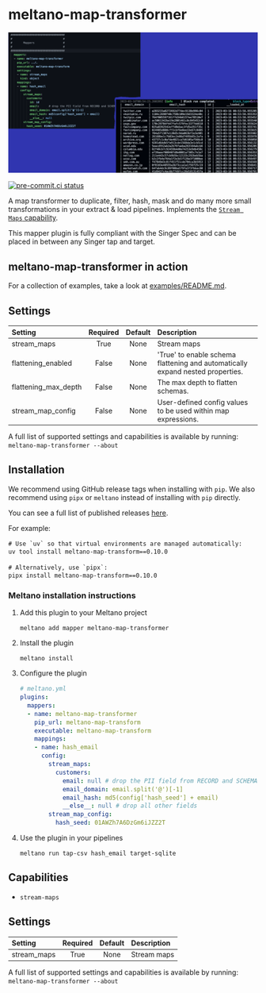 # meltano-map-transformer

<img src="examples/mapperpic.png" width="800px"/>

[![pre-commit.ci status](https://results.pre-commit.ci/badge/github/MeltanoLabs/meltano-map-transform/main.svg)](https://results.pre-commit.ci/latest/github/MeltanoLabs/meltano-map-transform/main)

A map transformer to duplicate, filter, hash, mask and do many more small transformations in your extract & load pipelines. Implements the [`Stream Maps` capability](https://sdk.meltano.com/en/latest/stream_maps.html).

This mapper plugin is fully compliant with the Singer Spec and can be placed in between any Singer tap and target.

## meltano-map-transformer in action

For a collection of examples, take a look at [examples/README.md](examples/README.md).

## Settings

| Setting             | Required | Default | Description |
|:--------------------|:--------:|:-------:|:------------|
| stream_maps         | True     | None    | Stream maps |
| flattening_enabled  | False    | None    | 'True' to enable schema flattening and automatically expand nested properties. |
| flattening_max_depth| False    | None    | The max depth to flatten schemas. |
| stream_map_config   | False    | None    | User-defined config values to be used within map expressions. |

A full list of supported settings and capabilities is available by running: `meltano-map-transformer --about`

## Installation

We recommend using GitHub release tags when installing with `pip`. We also recommend using `pipx` or `meltano` instead of installing with `pip` directly.

You can see a full list of published releases [here](https://github.com/MeltanoLabs/meltano-map-transform/releases).

For example:

```shell
# Use `uv` so that virtual environments are managed automatically:
uv tool install meltano-map-transform==0.10.0

# Alternatively, use `pipx`:
pipx install meltano-map-transform==0.10.0
```

### Meltano installation instructions

1. Add this plugin to your Meltano project

   ```console
   meltano add mapper meltano-map-transformer
   ```

1. Install the plugin

   ```console
   meltano install
   ```

1. Configure the plugin

   ```yaml
   # meltano.yml
   plugins:
     mappers:
     - name: meltano-map-transformer
       pip_url: meltano-map-transform
       executable: meltano-map-transform
       mappings:
       - name: hash_email
         config:
           stream_maps:
             customers:
               email: null # drop the PII field from RECORD and SCHEMA messages
               email_domain: email.split('@')[-1]
               email_hash: md5(config['hash_seed'] + email)
               __else__: null # drop all other fields
           stream_map_config:
             hash_seed: 01AWZh7A6DzGm6iJZZ2T
    ```

1. Use the plugin in your pipelines

   ```console
   meltano run tap-csv hash_email target-sqlite
   ```

## Capabilities

* `stream-maps`

## Settings

| Setting     | Required | Default | Description |
|:------------|:--------:|:-------:|:------------|
| stream_maps | True     | None    | Stream maps |

A full list of supported settings and capabilities is available by running: `meltano-map-transformer --about`
